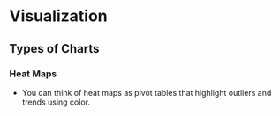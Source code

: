 # Visualization

## Types of Charts

### Heat Maps

- You can think of heat maps as pivot tables that highlight outliers and trends using color.